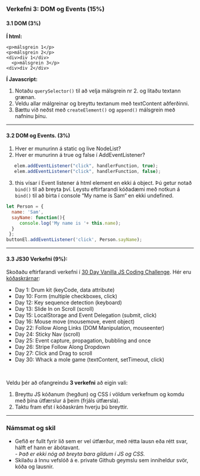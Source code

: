 ### Verkefni 3: DOM og Events (15%)

#### 3.1 DOM (3%)

**Í html:**
```
<p>málsgrein 1</p>
<p>málsgrein 2</p>
<div>div 1</div>
  <p>málsgrein 3</p>
<div>div 2</div>
```

**Í Javascript:**
1. Notaðu `querySelector()` til að velja málsgrein nr 2. og litaðu textann grænan.
1. Veldu allar málgreinar og breyttu textanum  með textContent aðferðinni.
1. Bættu við neðst með `createElement()` og `append()` málsgrein með nafninu þínu.

---

#### 3.2 DOM og Events. (3%)

1. Hver er munurinn á static og live NodeList?
2. Hver er munurinn á true og false í AddEventListener?
```javascript
   elem.addEventListener("click", handlerFunction, true);
   elem.addEventListener("click", handlerFunction, false);
```
3. this vísar í Event listener á html element en ekki á object. Þú getur notað `bind()` til að breyta því.
Leystu eftirfarandi kóðadæmi með notkun á `bind()` til að birta í console “My name is Sam“ en ekki undefined.
```javascript
let Person = {   
  name: 'Sam',   
  sayName: function(){     
     console.log('My name is '+ this.name);   
  }
 };
buttonEl.addEventListener('click', Person.sayName);
```
---

#### 3.3 JS30 Verkefni (9%):
Skoðaðu eftirfarandi verkefni í [30 Day Vanilla JS Coding Challenge](https://javascript30.com/). Hér eru [kóðaskrárnar](https://github.com/wesbos/JavaScript30):

- Day 1:	Drum kit  (keyCode, data attribute)
- Day 10:	Form (multiple checkboxes, click)
- Day 12:	Key sequence detection (keyboard)
- Day 13:	Slide In on Scroll (scroll)
- Day 15:	LocalStorage and Event Delegation (submit, click)
- Day 16:	Mouse move (mousemove, event object)
- Day 22:	Follow Along Links (DOM Manipulation, mouseenter)
- Day 24: Sticky Nav (scroll)
- Day 25:	Event capture, propagation, bubbling and once
- Day 26:	Stripe Follow Along Dropdown 
- Day 27:	Click and Drag to scroll
- Day 30: Whack a mole game (textContent, setTimeout, click)

<br>

Veldu þér að ofangreindu **3 verkefni** að eigin vali:

1. Breyttu JS kóðanum (hegðun) og CSS í völdum verkefnum og komdu með þína útfærslur á þeim (frjáls útfærsla).
1. Taktu fram efst í kóðaskrám hverju þú breyttir.

---

### Námsmat og skil	
* Gefið er fullt fyrir lið sem er vel útfærður, með rétta lausn eða rétt svar, hálft ef hann er ábótavant. <br>
   _- Það er ekki nóg að breyta bara gildum í JS og CSS._
* Skilaðu á Innu vefslóð á e. private Github geymslu sem inniheldur svör, kóða og lausnir.



